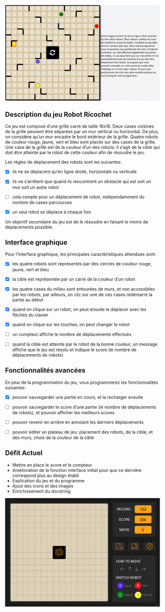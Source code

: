 ![](exemple_de_terrain.png)


## Description du jeu Robot Ricochet

Ce jeu est composé d’une grille carré de taille 16x16. Deux cases voisines de la grille peuvent être séparées par un mur vertical ou horizontal. De plus, on considère qu’un mur encadre le bord extérieur de la grille. Quatre robots de couleur rouge, jaune, vert et bleu sont placés sur des cases de la grille. Une case de la grille est de la couleur d’un des robots: il s’agit de la cible qui doit être atteinte par le robot de cette couleur afin de résoudre le jeu.

Les règles de déplacement des robots sont les suivantes:

- [X] ils ne se déplacent qu’en ligne droite, horizontale ou verticale

- [X] ils ne s’arrêtent que quand ils rencontrent un obstacle qui est soit un mur soit un autre robot

- [ ] cela compte pour un déplacement de robot, indépendamment du nombre de cases parcourues

- [X] un seul robot se déplace à chaque fois

Un objectif secondaire du jeu est de le résoudre en faisant le moins de déplacements possible.

## Interface graphique

Pour l’interface graphique, les principales caractéristiques attendues sont:

- [X] les quatre robots sont représentés par des cercles de couleur rouge, jaune, vert et bleu

- [X] la cible est représentée par un carré de la couleur d’un robot

- [X] les quatre cases du milieu sont entourées de murs, et non accessibles par les robots; par ailleurs, un clic sur une de ces cases redémarre la partie au début

- [X] quand on clique sur un robot, on peut ensuite le déplacer avec les flèches du clavier

- [X] quand on clique sur les touches, on peut changer le robot

- [ ] un compteur affiche le nombre de déplacements effectués

- [ ] quand la cible est atteinte par le robot de la bonne couleur, un message affiche que le jeu est résolu et indique le score (le nombre de déplacements de robots)


## Fonctionnalités avancées

En plus de la programmation du jeu, vous programmerez les fonctionnalités suivantes:

- [X] pouvoir sauvegarder une partie en cours, et la recharger ensuite

- [ ] pouvoir sauvegarder le score d’une partie (le nombre de déplacements de robots), et pouvoir afficher les meilleurs scores

- [ ] pouvoir revenir en arrière en annulant les derniers déplacements

- [ ] pouvoir éditer un plateau de jeu: placement des robots, de la cible, et des murs, choix de la couleur de la cible


## Défit Actuel

- Mettre en place le score et le compteur
- Amélioration de la fonction interface initial pour que ce dernière correspond plus au design établi
- Explication du jeu et du programme
- Ajout des icons et des images
- Enrichissement du docstring


![](robot_ricochet_UI.png)